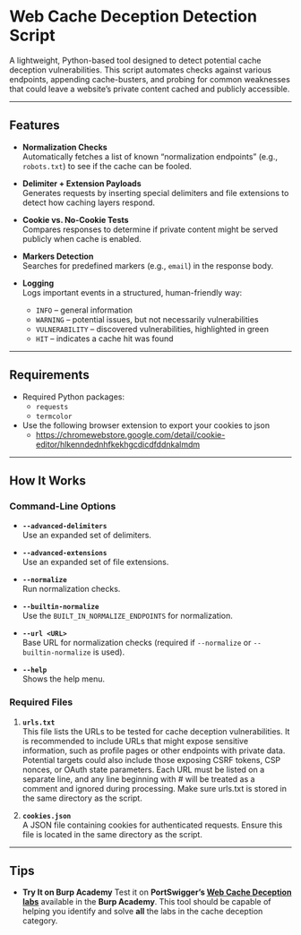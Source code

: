 # Web Cache Deception Detection Script
A lightweight, Python-based tool designed to detect potential cache deception vulnerabilities. This script automates checks against various endpoints, appending cache-busters, and probing for common weaknesses that could leave a website’s private content cached and publicly accessible.

---

## Features

- **Normalization Checks**  
  Automatically fetches a list of known “normalization endpoints” (e.g., `robots.txt`) to see if the cache can be fooled.

- **Delimiter + Extension Payloads**  
  Generates requests by inserting special delimiters and file extensions to detect how caching layers respond.

- **Cookie vs. No-Cookie Tests**  
  Compares responses to determine if private content might be served publicly when cache is enabled.

- **Markers Detection**  
  Searches for predefined markers (e.g., `email`) in the response body.

- **Logging**  
  Logs important events in a structured, human-friendly way:
  - `INFO` – general information  
  - `WARNING` – potential issues, but not necessarily vulnerabilities  
  - `VULNERABILITY` – discovered vulnerabilities, highlighted in green  
  - `HIT` – indicates a cache hit was found  

---

## Requirements

- Required Python packages:
  - `requests`
  - `termcolor`
- Use the following browser extension to export your cookies to json
  - https://chromewebstore.google.com/detail/cookie-editor/hlkenndednhfkekhgcdicdfddnkalmdm
 
 ---

## How It Works

### Command-Line Options

- **`--advanced-delimiters`**  
  Use an expanded set of delimiters.

- **`--advanced-extensions`**  
  Use an expanded set of file extensions.

- **`--normalize`**  
  Run normalization checks.

- **`--builtin-normalize`**  
  Use the `BUILT_IN_NORMALIZE_ENDPOINTS` for normalization.

- **`--url <URL>`**  
  Base URL for normalization checks (required if `--normalize` or `--builtin-normalize` is used).

- **`--help`**  
  Shows the help menu.

### Required Files

1. **`urls.txt`**  
   This file lists the URLs to be tested for cache deception vulnerabilities. It is recommended to include URLs that might expose sensitive information, such as profile pages or other endpoints with private data. Potential targets could also include those exposing CSRF tokens, CSP nonces, or OAuth state parameters. Each URL must be listed on a separate line, and any line beginning with # will be treated as a comment and ignored during processing. Make sure urls.txt is stored in the same directory as the script.

2. **`cookies.json`**  
   A JSON file containing cookies for authenticated requests. Ensure this file is located in the same directory as the script.
   
  ---

## Tips

- **Try It on Burp Academy**
  Test it on **PortSwigger’s [Web Cache Deception labs](https://portswigger.net/web-security/web-cache-deception)** available in the **Burp Academy**. This tool should be capable of helping you identify and solve **all** the labs in the cache deception category. 
